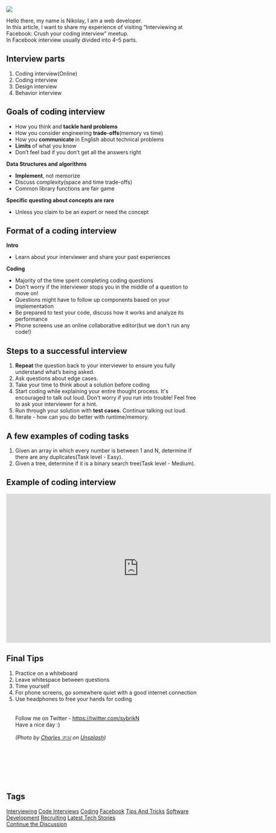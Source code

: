 <img src="https://hackernoon.com/drafts/sps32bb.png">                    <div class="paragraph">Hello there, my name is Nikolay, I am a web developer.</div><div class="paragraph">In this article, I want to share my experience of visiting &#x201C;Interviewing at Facebook: Crush your coding interview&#x201D; meetup.</div><div class="paragraph">In Facebook interview usually divided into 4&#x2013;5 parts.</div><h2>Interview parts</h2><ol><li>Coding interview(Online)</li><li>Coding interview</li><li>Design interview</li><li>Behavior interview</li></ol><h2>Goals of coding interview</h2><ul><li>How you think and <strong>tackle hard problems</strong></li><li>How you consider engineering <strong>trade-offs</strong>(memory vs time)</li><li>How you <strong>communicate </strong>in English about technical problems</li><li><strong>Limits </strong>of what you know</li><li>Don&#x2019;t feel bad if you don&#x2019;t get all the answers right</li></ul><div class="paragraph"><strong>Data Structures and algorithms</strong></div><ul><li><strong>Implement</strong>, not memorize</li><li>Discuss complexity(space and time trade-offs)</li><li>Common library functions are fair game</li></ul><div class="paragraph"><strong>Specific questing about concepts are rare</strong></div><ul><li>Unless you claim to be an expert or need the concept</li></ul><h2>Format of a coding interview</h2><div class="paragraph"><strong>Intro</strong></div><ul><li>Learn about your interviewer and share your past experiences</li></ul><div class="paragraph"><strong>Coding</strong></div><ul><li>Majority of the time spent completing coding questions</li><li>Don&apos;t worry if the interviewer stops you in the middle of a question to move on!</li><li>Questions might have to follow up components based on your implementation</li><li>Be prepared to test your code, discuss how it works and analyze its performance</li><li>Phone screens use an online collaborative editor(but we don&apos;t run any code!)<br></li></ul><h2>Steps to a successful interview</h2><ol><li><strong>Repeat </strong>the question back to your interviewer to ensure you fully understand what&#x2019;s being asked.</li><li>Ask questions about edge cases.</li><li>Take your time to think about a solution before coding</li><li>Start coding while explaining your entire thought process. It&apos;s encouraged to talk out loud. Don&apos;t worry if you run into trouble! Feel free to ask your interviewer for a hint.</li><li>Run through your solution with <strong>test cases</strong>. Continue talking out loud.</li><li>Iterate - how can you do better with runtime/memory.</li></ol><h2>A few examples of coding&#xA0;tasks</h2><ol><li>Given an array in which every number is between 1 and N, determine if there are any duplicates(Task level - Easy).</li><li>Given a tree, determine if it is a binary search tree(Task level - Medium).</li></ol><h2>Example of coding interview<br></h2><div class="youtube-container"><iframe title="ytcontainer" width="700" height="394" src="https://www.youtube.com/embed/D35llNtkCps" frameborder="0"></iframe></div><h2></h2><h2>Final Tips</h2><ol><li>Practice on a whiteboard</li><li>Leave whitespace between questions</li><li>Time yourself</li><li>For phone screens, go somewhere quiet with a good internet connection</li><li>Use headphones to free your hands for coding<br><br><br>Follow me on Twitter - <a href="https://twitter.com/sybrikN">https://twitter.com/sybrikN</a><br>Have a nice day&#xA0;:)</li><div class="paragraph"><br><em>(Photo by&#xA0;</em><a href="https://unsplash.com/@charlesdeluvio"><em>Charles &#x1F1F5;&#x1F1ED;</em></a><em>&#xA0;on&#xA0;</em><a href="https://unsplash.com/"><em>Unsplash</em></a><em>)</em><br><br><br><br></div></ol><h2><br></h2>                    <h2 class="tags-header">Tags</h2>          <div class="archive-tags">                                                <a class="tag" href="https://hackernoon.com/tagged/interviewing">Interviewing</a>                                                <a class="tag" href="https://hackernoon.com/tagged/code-interviews">Code Interviews</a>                                                <a class="tag" href="https://hackernoon.com/tagged/coding">Coding</a>                                                <a class="tag" href="https://hackernoon.com/tagged/facebook">Facebook</a>                                                <a class="tag" href="https://hackernoon.com/tagged/tips-and-tricks">Tips And Tricks</a>                                                <a class="tag" href="https://hackernoon.com/tagged/software-development">Software Development</a>                                                <a class="tag" href="https://hackernoon.com/tagged/recruiting">Recruiting</a>                                                <a class="tag" href="https://hackernoon.com/tagged/latest-tech-stories">Latest Tech Stories</a>                      </div>                                        <div class="twitter-discussion">            <a target="_blank" href="https://community.hackernoon.com/t/18642">Continue the Discussion <i class="fas fa-comments-alt"></i></a>          </div>